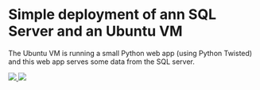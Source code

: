 # Simple deployment of ann SQL Server and an Ubuntu VM

The Ubuntu VM is running a small Python web app (using Python Twisted) and this web app serves some data from the SQL server. 

<a href="https://portal.azure.com/#create/Microsoft.Template/uri/https%3A%2F%2Fraw.githubusercontent.com%2Fhansenms%2Fcloud%2Fmaster%2Fazure%2Fcosmos_twisted%2Fazuredeploy.json" target="_blank">
    <img src="http://azuredeploy.net/deploybutton.png"/>
</a>
<a href="http://armviz.io/#/?load=https%3A%2F%2Fraw.githubusercontent.com%2Fhansenms%2Fcloud%2Fmaster%2Fazure%2Fcosmos_twisted%2Fazuredeploy.json" target="_blank">
    <img src="http://armviz.io/visualizebutton.png"/>
</a>

